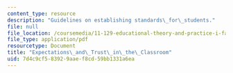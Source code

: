 ```yaml
---
content_type: resource
description: "Guidelines on establishing standards\_for\_students."
file: null
file_location: /coursemedia/11-129-educational-theory-and-practice-i-fall-2011/7d4c9cf583929aaef8cd59bb1331a6ea_MIT11_129F11_expect.pdf
file_type: application/pdf
resourcetype: Document
title: "Expectations\_and\_Trust\_in\_the\_Classroom"
uid: 7d4c9cf5-8392-9aae-f8cd-59bb1331a6ea
---
```

